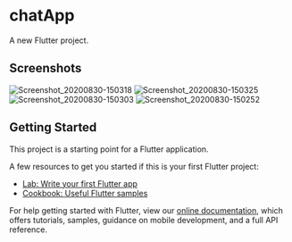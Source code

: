 # chatApp

A new Flutter project.
## Screenshots
![Screenshot_20200830-150318](https://user-images.githubusercontent.com/46296762/91656106-a0808e00-ead3-11ea-9784-70dc3b6b86d7.jpg)
![Screenshot_20200830-150325](https://user-images.githubusercontent.com/46296762/91656126-c9088800-ead3-11ea-8ad3-77261adbf285.jpg)
![Screenshot_20200830-150303](https://user-images.githubusercontent.com/46296762/91656130-d02f9600-ead3-11ea-9329-55c711118514.jpg)
![Screenshot_20200830-150252](https://user-images.githubusercontent.com/46296762/91656132-d6257700-ead3-11ea-95e0-44ec42b7c157.jpg)
## Getting Started

This project is a starting point for a Flutter application.

A few resources to get you started if this is your first Flutter project:

- [Lab: Write your first Flutter app](https://flutter.dev/docs/get-started/codelab)
- [Cookbook: Useful Flutter samples](https://flutter.dev/docs/cookbook)

For help getting started with Flutter, view our
[online documentation](https://flutter.dev/docs), which offers tutorials,
samples, guidance on mobile development, and a full API reference.
